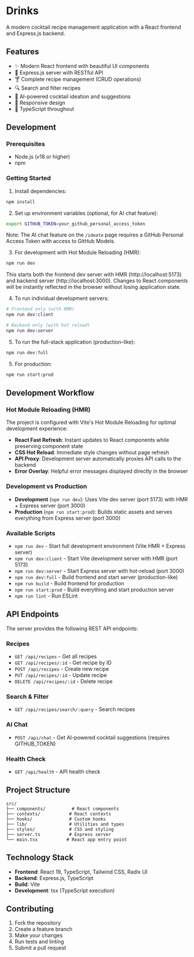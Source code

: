 # Drinks

A modern cocktail recipe management application with a React frontend and Express.js backend.

## Features

- ✨ Modern React frontend with beautiful UI components
- 🚀 Express.js server with RESTful API
- 🍸 Complete recipe management (CRUD operations)
- 🔍 Search and filter recipes
- 🧠 AI-powered cocktail ideation and suggestions
- 📱 Responsive design
- 🎯 TypeScript throughout

## Development

### Prerequisites

- Node.js (v18 or higher)
- npm

### Getting Started

1. Install dependencies:
```bash
npm install
```

2. Set up environment variables (optional, for AI chat feature):
```bash
export GITHUB_TOKEN=your_github_personal_access_token
```
Note: The AI chat feature on the `/ideate` page requires a GitHub Personal Access Token with access to GitHub Models.

3. For development with Hot Module Reloading (HMR):
```bash
npm run dev
```
This starts both the frontend dev server with HMR (http://localhost:5173) and backend server (http://localhost:3000). Changes to React components will be instantly reflected in the browser without losing application state.

4. To run individual development servers:
```bash
# Frontend only (with HMR)
npm run dev:client

# Backend only (with hot reload)
npm run dev:server
```

5. To run the full-stack application (production-like):
```bash
npm run dev:full
```

5. For production:
```bash
npm run start:prod
```

## Development Workflow

### Hot Module Reloading (HMR)
The project is configured with Vite's Hot Module Reloading for optimal development experience:

- **React Fast Refresh**: Instant updates to React components while preserving component state
- **CSS Hot Reload**: Immediate style changes without page refresh  
- **API Proxy**: Development server automatically proxies API calls to the backend
- **Error Overlay**: Helpful error messages displayed directly in the browser

### Development vs Production
- **Development** (`npm run dev`): Uses Vite dev server (port 5173) with HMR + Express server (port 3000)
- **Production** (`npm run start:prod`): Builds static assets and serves everything from Express server (port 3000)

### Available Scripts

- `npm run dev` - Start full development environment (Vite HMR + Express server)
- `npm run dev:client` - Start Vite development server with HMR (port 5173)
- `npm run dev:server` - Start Express server with hot-reload (port 3000)
- `npm run dev:full` - Build frontend and start server (production-like)
- `npm run build` - Build frontend for production
- `npm run start:prod` - Build everything and start production server
- `npm run lint` - Run ESLint

## API Endpoints

The server provides the following REST API endpoints:

### Recipes
- `GET /api/recipes` - Get all recipes
- `GET /api/recipes/:id` - Get recipe by ID
- `POST /api/recipes` - Create new recipe
- `PUT /api/recipes/:id` - Update recipe
- `DELETE /api/recipes/:id` - Delete recipe

### Search & Filter
- `GET /api/recipes/search/:query` - Search recipes

### AI Chat
- `POST /api/chat` - Get AI-powered cocktail suggestions (requires GITHUB_TOKEN)

### Health Check
- `GET /api/health` - API health check

## Project Structure

```
src/
├── components/          # React components
├── contexts/           # React contexts
├── hooks/              # Custom hooks
├── lib/                # Utilities and types
├── styles/             # CSS and styling
├── server.ts           # Express server
└── main.tsx           # React app entry point
```

## Technology Stack

- **Frontend**: React 19, TypeScript, Tailwind CSS, Radix UI
- **Backend**: Express.js, TypeScript
- **Build**: Vite
- **Development**: tsx (TypeScript execution)

## Contributing

1. Fork the repository
2. Create a feature branch
3. Make your changes
4. Run tests and linting
5. Submit a pull request
